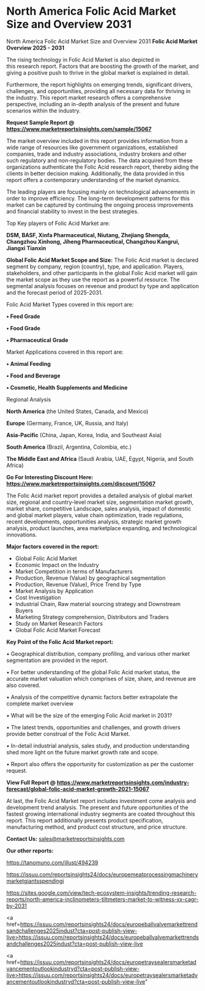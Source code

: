 # North America Folic Acid Market Size and Overview 2031
 North America Folic Acid Market Size and Overview 2031
<Strong> Folic Acid Market Overview 2025 - 2031</strong>

The rising technology in Folic Acid Market is also depicted in this research report. Factors that are boosting the growth of the market, and giving a positive push to thrive in the global market is explained in detail.

Furthermore, the report highlights on emerging trends, significant drivers, challenges, and opportunities, providing all necessary data for thriving in the industry. This report market research offers a comprehensive perspective, including an in-depth analysis of the present and future scenarios within the industry.

<strong>Request Sample Report @ <a href=https://www.marketreportsinsights.com/sample/15067>https://www.marketreportsinsights.com/sample/15067</a></strong>

The market overview included in this report provides information from a wide range of resources like government organizations, established companies, trade and industry associations, industry brokers and other such regulatory and non-regulatory bodies. The data acquired from these organizations authenticate the Folic Acid research report, thereby aiding the clients in better decision making. Additionally, the data provided in this report offers a contemporary understanding of the market dynamics.

The leading players are focusing mainly on technological advancements in order to improve efficiency. The long-term development patterns for this market can be captured by continuing the ongoing process improvements and financial stability to invest in the best strategies.

Top Key players of Folic Acid Market are:

<strong>DSM, BASF, Xinfa Pharmaceutical, Niutang, Zhejiang Shengda, Changzhou Xinhong, Jiheng Pharmaceutical, Changzhou Kangrui, Jiangxi Tianxin</strong>

<strong><b>Global Folic Acid Market Scope and Size:</b></strong>
The Folic Acid market is declared segment by company, region (country), type, and application. Players, stakeholders, and other participants in the global Folic Acid market will gain the market scope as they use the report as a powerful resource. The segmental analysis focuses on revenue and product by type and application and the forecast period of 2025-2031.

Folic Acid Market Types covered in this report are:

<strong>• Feed Grade

• Food Grade

• Pharmaceutical Grade</strong>

Market Applications covered in this report are:

<strong>• Animal Feeding

• Food and Beverage

• Cosmetic, Health Supplements and Medicine</strong> 

Regional Analysis

<strong>North America</strong> (the United States, Canada, and Mexico)

<strong>Europe</strong> (Germany, France, UK, Russia, and Italy)

<strong>Asia-Pacific</strong> (China, Japan, Korea, India, and Southeast Asia)

<strong>South America</strong> (Brazil, Argentina, Colombia, etc.)

<strong>The Middle East and Africa</strong> (Saudi Arabia, UAE, Egypt, Nigeria, and South Africa)

<strong>Go For Interesting Discount Here: <a href=https://www.marketreportsinsights.com/discount/15067>https://www.marketreportsinsights.com/discount/15067</a></strong>

The Folic Acid market report provides a detailed analysis of global market size, regional and country-level market size, segmentation market growth, market share, competitive Landscape, sales analysis, impact of domestic and global market players, value chain optimization, trade regulations, recent developments, opportunities analysis, strategic market growth analysis, product launches, area marketplace expanding, and technological innovations.

<strong><b>Major factors covered in the report:</b></strong>
<ul>
  <li>Global Folic Acid Market </li>
  <li>Economic Impact on the Industry</li>
  <li>Market Competition in terms of Manufacturers</li>
  <li>Production, Revenue (Value) by geographical segmentation</li>
  <li>Production, Revenue (Value), Price Trend by Type</li>
  <li>Market Analysis by Application</li>
  <li>Cost Investigation</li>
  <li>Industrial Chain, Raw material sourcing strategy and Downstream Buyers</li>
  <li>Marketing Strategy comprehension, Distributors and Traders</li>
  <li>Study on Market Research Factors</li>
  <li>Global Folic Acid Market Forecast</li>
</ul>

<strong><b>Key Point of the Folic Acid Market report:</b></strong>

• Geographical distribution, company profiling, and various other market segmentation are provided in the report.

• For better understanding of the global Folic Acid market status, the accurate market valuation which comprises of size, share, and revenue are also covered.

• Analysis of the competitive dynamic factors better extrapolate the complete market overview

• What will be the size of the emerging Folic Acid market in 2031?

• The latest trends, opportunities and challenges, and growth drivers provide better construal of the Folic Acid Market.

• In-detail industrial analysis, sales study, and production understanding shed more light on the future market growth rate and scope.

• Report also offers the opportunity for customization as per the customer request.

<strong><b>View Full Report @ <a href=https://www.marketreportsinsights.com/industry-forecast/global-folic-acid-market-growth-2021-15067>https://www.marketreportsinsights.com/industry-forecast/global-folic-acid-market-growth-2021-15067</a></b></strong>


At last, the Folic Acid Market report includes investment come analysis and development trend analysis. The present and future opportunities of the fastest growing international industry segments are coated throughout this report. This report additionally presents product specification, manufacturing method, and product cost structure, and price structure.

<strong>Contact Us:</strong>
sales@marketreportsinsights.com

<strong>Our other reports:</strong>

<a href=https://tanomuno.com/illust/494239>https://tanomuno.com/illust/494239</a>

<a href=https://issuu.com/reportsinsights24/docs/europemeatprocessingmachinerymarketgiantsspendingi>https://issuu.com/reportsinsights24/docs/europemeatprocessingmachinerymarketgiantsspendingi</a>

<a href=https://sites.google.com/view/tech-ecosystem-insights/trending-research-reports/north-america-inclinometers-tiltmeters-market-to-witness-xx-cagr-by-2031>https://sites.google.com/view/tech-ecosystem-insights/trending-research-reports/north-america-inclinometers-tiltmeters-market-to-witness-xx-cagr-by-2031</a>

<a href=https://issuu.com/reportsinsights24/docs/europeballvalvemarkettrendsandchallenges2025indust?cta=post-publish-view-live>https://issuu.com/reportsinsights24/docs/europeballvalvemarkettrendsandchallenges2025indust?cta=post-publish-view-live</a>

<a href=https://issuu.com/reportsinsights24/docs/europetraysealersmarketadvancementoutlookindustryd?cta=post-publish-view-live>https://issuu.com/reportsinsights24/docs/europetraysealersmarketadvancementoutlookindustryd?cta=post-publish-view-live</a>"
